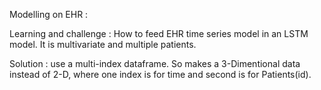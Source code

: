 Modelling on EHR : 

Learning and challenge : How to feed EHR time series model in an LSTM model. It is multivariate and multiple patients. 

Solution : use a multi-index dataframe. So makes a 3-Dimentional data instead of 2-D, where one index is for time and second is for Patients(id). 
